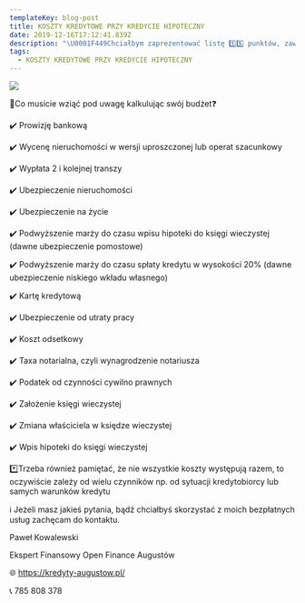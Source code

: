 ```yaml
---
templateKey: blog-post
title: KOSZTY KREDYTOWE PRZY KREDYCIE HIPOTECZNY
date: 2019-12-16T17:12:41.839Z
description: "\U0001F449Chciałbym zaprezentować listę 1️⃣5️⃣ punktów, zawierających KOSZTY kredytowe (i około kredytowe) przy kredycie hipotecznym, o których koniecznie musicie wiedzieć❗️"
tags:
  - KOSZTY KREDYTOWE PRZY KREDYCIE HIPOTECZNY
---
```

![](/img/78529465_2448076855510408_3754809574377390080_n.png)





📍Co musicie wziąć pod uwagę kalkulując swój budżet❓

✔️ Prowizję bankową

✔️ Wycenę nieruchomości w wersji uproszczonej lub operat szacunkowy

✔️ Wypłata 2 i kolejnej transzy

✔️ Ubezpieczenie nieruchomości

✔️ Ubezpieczenie na życie

✔️ Podwyższenie marży do czasu wpisu hipoteki do księgi wieczystej (dawne ubezpieczenie pomostowe)

✔️ Podwyższenie marży do czasu spłaty kredytu w wysokości 20% (dawne ubezpieczenie niskiego wkładu własnego)

✔️ Kartę kredytową

✔️ Ubezpieczenie od utraty pracy

✔️ Koszt odsetkowy

✔️ Taxa notarialna, czyli wynagrodzenie notariusza

✔️ Podatek od czynności cywilno prawnych

✔️ Założenie księgi wieczystej

✔️ Zmiana właściciela w księdze wieczystej

✔️ Wpis hipoteki do księgi wieczystej



\*️⃣Trzeba również pamiętać, że nie wszystkie koszty występują razem, to oczywiście zależy od wielu czynników np. od sytuacji kredytobiorcy lub samych warunków kredytu



ℹ️ Jeżeli masz jakieś pytania, bądź chciałbyś skorzystać z moich bezpłatnych usług zachęcam do kontaktu.



Paweł Kowalewski

Ekspert Finansowy Open Finance Augustów

🌐 https://kredyty-augustow.pl/

📞 785 808 378
